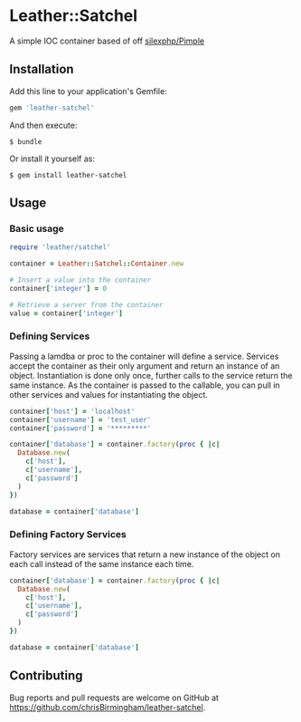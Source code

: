 # Leather::Satchel

A simple IOC container based of off [silexphp/Pimple](https://github.com/silexphp/Pimple)

## Installation

Add this line to your application's Gemfile:

```ruby
gem 'leather-satchel'
```

And then execute:

    $ bundle

Or install it yourself as:

    $ gem install leather-satchel

## Usage

### Basic usage

```ruby
require 'leather/satchel'

container = Leather::Satchel::Container.new

# Insert a value into the container
container['integer'] = 0

# Retrieve a server from the container
value = container['integer']
```

### Defining Services

Passing a lamdba or proc to the container will define a service. Services accept the container as their only argument and return an instance of an object. Instantiation is done only once, further calls to the service return the same instance. As the container is passed to the callable, you can pull in other services and values for instantiating the object.

```ruby
container['host'] = 'localhost'
container['username'] = 'test_user'
container['password'] = '*********'

container['database'] = container.factory(proc { |c|
  Database.new(
    c['host'],
    c['username'],
    c['password']
  )
})

database = container['database']
```

### Defining Factory Services

Factory services are services that return a new instance of the object on each call instead of the same instance each time.

```ruby
container['database'] = container.factory(proc { |c|
  Database.new(
    c['host'],
    c['username'],
    c['password']
  )
})

database = container['database']
```

## Contributing

Bug reports and pull requests are welcome on GitHub at https://github.com/chrisBirmingham/leather-satchel.
